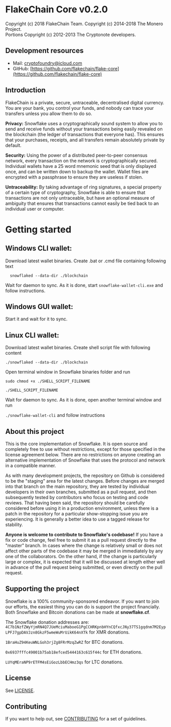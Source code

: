 # FlakeChain Core v0.2.0

Copyright (c) 2018 FlakeChain Team.
Copyright (c) 2014-2018 The Monero Project.   
Portions Copyright (c) 2012-2013 The Cryptonote developers.

## Development resources

- Mail: [cryptofoundry@icloud.com](mailto:cryptofoundry@icloud.com)
- GitHub: [https://github.com/flakechain/flake-core](https://github.com/flakechain/flake-core)


## Introduction

FlakeChain is a private, secure, untraceable, decentralised digital currency. You are your bank, you control your funds, and nobody can trace your transfers unless you allow them to do so.

**Privacy:** Snowflake uses a cryptographically sound system to allow you to send and receive funds without your transactions being easily revealed on the blockchain (the ledger of transactions that everyone has). This ensures that your purchases, receipts, and all transfers remain absolutely private by default.

**Security:** Using the power of a distributed peer-to-peer consensus network, every transaction on the network is cryptographically secured. Individual wallets have a 25 word mnemonic seed that is only displayed once, and can be written down to backup the wallet. Wallet files are encrypted with a passphrase to ensure they are useless if stolen.

**Untraceability:** By taking advantage of ring signatures, a special property of a certain type of cryptography, Snowflake is able to ensure that transactions are not only untraceable, but have an optional measure of ambiguity that ensures that transactions cannot easily be tied back to an individual user or computer.

# **Getting started**



## Windows CLI wallet:

  

Download latest wallet binaries. Create .bat or .cmd file containing following text

      snowflaked --data-dir ./blockchain

  

Wait for daemon to sync. As it is done, start `snowflake-wallet-cli.exe` and follow instructions.

  

## Windows GUI wallet:

  

Start it and wait for it to sync.

  

  

## Linux CLI wallet:

  

Download latest wallet binaries. Create shell script file with following content

  

    ./snowflaked --data-dir ./blockchain
  

Open terminal window in Snowflake binaries folder and run

  

    sudo chmod +x ./SHELL_SCRIPT_FILENAME
    
    ./SHELL_SCRIPT_FILENAME

  

Wait for daemon to sync. As it is done, open another terminal window and run

  

`./snowflake-wallet-cli` and follow instructions

## About this project

This is the core implementation of Snowflake. It is open source and completely free to use without restrictions, except for those specified in the license agreement below. There are no restrictions on anyone creating an alternative implementation of Snowflake that uses the protocol and network in a compatible manner.

As with many development projects, the repository on Github is considered to be the "staging" area for the latest changes. Before changes are merged into that branch on the main repository, they are tested by individual developers in their own branches, submitted as a pull request, and then subsequently tested by contributors who focus on testing and code reviews. That having been said, the repository should be carefully considered before using it in a production environment, unless there is a patch in the repository for a particular show-stopping issue you are experiencing. It is generally a better idea to use a tagged release for stability.

**Anyone is welcome to contribute to Snowflake's codebase!** If you have a fix or code change, feel free to submit it as a pull request directly to the "master" branch. In cases where the change is relatively small or does not affect other parts of the codebase it may be merged in immediately by any one of the collaborators. On the other hand, if the change is particularly large or complex, it is expected that it will be discussed at length either well in advance of the pull request being submitted, or even directly on the pull request.

## Supporting the project

Snowflake is a 100% community-sponsored endeavor. If you want to join our efforts, the easiest thing you can do is support the project financially. Both Snowflake and Bitcoin donations can be made at **snowflake.cf**. 

The Snowflake donation addresses are: `4C7b1NzfZWyYjmRN4Q7JUeMciuMaboeG1PgCCHRKpnbHYnCQfxcJNy37TS1gqdnm7M2EypLPFJ7gpDAVJzn8GkzF5wmeWuMrUikK64nXTk` for XMR donations.

 `1BraHuZ94KeuWNLGoh3rjZg8FRrMzqZwRZ` for BTC donations.

`0x6937fffc49001b75ab18efced5444163c615f44c` for ETH donations.

`LUYqMEraNP9rETFM4sEiGozLbbECHmz3qs` for LTC donations.


## License

See [LICENSE](LICENSE).

## Contributing

If you want to help out, see [CONTRIBUTING](CONTRIBUTING.md) for a set of guidelines.



